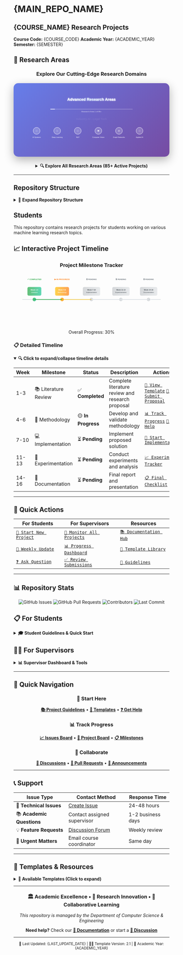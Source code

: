 # {MAIN_REPO_NAME}

## {COURSE_NAME} Research Projects

**Course Code:** {COURSE_CODE} **Academic Year:** {ACADEMIC_YEAR} **Semester:** {SEMESTER}

## 🔬 Research Areas

<div align="center">

### Explore Our Cutting-Edge Research Domains

<!-- Interactive Research Areas Display -->
<div style="background: linear-gradient(135deg, #667eea 0%, #764ba2 100%); padding: 30px; border-radius: 15px; margin: 20px 0; box-shadow: 0 10px 30px rgba(0,0,0,0.3);">

<svg width="100%" height="400" viewBox="0 0 1000 400" xmlns="http://www.w3.org/2000/svg" style="max-width: 1000px;">
  <defs>
    <linearGradient id="textGrad" x1="0%" y1="0%" x2="100%" y2="0%">
      <stop offset="0%" style="stop-color:#ffffff;stop-opacity:1" />
      <stop offset="50%" style="stop-color:#e3f2fd;stop-opacity:1" />
      <stop offset="100%" style="stop-color:#ffffff;stop-opacity:1" />
    </linearGradient>
    <filter id="glow">
      <feGaussianBlur stdDeviation="3" result="coloredBlur"/>
      <feMerge> 
        <feMergeNode in="coloredBlur"/>
        <feMergeNode in="SourceGraphic"/>
      </feMerge>
    </filter>
  </defs>
  
  <!-- Background Pattern -->
  <pattern id="dots" x="0" y="0" width="40" height="40" patternUnits="userSpaceOnUse">
    <circle cx="20" cy="20" r="1" fill="rgba(255,255,255,0.1)"/>
  </pattern>
  <rect width="100%" height="100%" fill="url(#dots)"/>
  
  <!-- Main Title -->
  <text x="500" y="60" text-anchor="middle" font-family="Arial, sans-serif" font-size="28" font-weight="bold" fill="url(#textGrad)" filter="url(#glow)">
    Advanced Research Areas
  </text>
  
  <!-- Animated Research Area Display -->
  <text x="500" y="200" text-anchor="middle" font-family="Arial, sans-serif" font-size="20" font-weight="600" fill="#ffffff" id="research-display">
    Industry AI - Legal Tech
    <animate attributeName="opacity" values="0;1;1;0" dur="3s" repeatCount="indefinite"/>
  </text>
  
  <!-- Category Icons and Labels -->
  <g transform="translate(100, 280)">
    <circle cx="0" cy="0" r="25" fill="rgba(255,255,255,0.2)" stroke="#ffffff" stroke-width="2"/>
    <text x="0" y="5" text-anchor="middle" font-family="Arial, sans-serif" font-size="16" fill="#ffffff">🤖</text>
    <text x="0" y="50" text-anchor="middle" font-family="Arial, sans-serif" font-size="12" font-weight="500" fill="#ffffff">AI Systems</text>
  </g>
  
  <g transform="translate(250, 280)">
    <circle cx="0" cy="0" r="25" fill="rgba(255,255,255,0.2)" stroke="#ffffff" stroke-width="2"/>
    <text x="0" y="5" text-anchor="middle" font-family="Arial, sans-serif" font-size="16" fill="#ffffff">🧠</text>
    <text x="0" y="50" text-anchor="middle" font-family="Arial, sans-serif" font-size="12" font-weight="500" fill="#ffffff">Deep Learning</text>
  </g>
  
  <g transform="translate(400, 280)">
    <circle cx="0" cy="0" r="25" fill="rgba(255,255,255,0.2)" stroke="#ffffff" stroke-width="2"/>
    <text x="0" y="5" text-anchor="middle" font-family="Arial, sans-serif" font-size="16" fill="#ffffff">💬</text>
    <text x="0" y="50" text-anchor="middle" font-family="Arial, sans-serif" font-size="12" font-weight="500" fill="#ffffff">NLP</text>
  </g>
  
  <g transform="translate(550, 280)">
    <circle cx="0" cy="0" r="25" fill="rgba(255,255,255,0.2)" stroke="#ffffff" stroke-width="2"/>
    <text x="0" y="5" text-anchor="middle" font-family="Arial, sans-serif" font-size="16" fill="#ffffff">👁️</text>
    <text x="0" y="50" text-anchor="middle" font-family="Arial, sans-serif" font-size="12" font-weight="500" fill="#ffffff">Computer Vision</text>
  </g>
  
  <g transform="translate(700, 280)">
    <circle cx="0" cy="0" r="25" fill="rgba(255,255,255,0.2)" stroke="#ffffff" stroke-width="2"/>
    <text x="0" y="5" text-anchor="middle" font-family="Arial, sans-serif" font-size="16" fill="#ffffff">🌐</text>
    <text x="0" y="50" text-anchor="middle" font-family="Arial, sans-serif" font-size="12" font-weight="500" fill="#ffffff">Graph Networks</text>
  </g>
  
  <g transform="translate(850, 280)">
    <circle cx="0" cy="0" r="25" fill="rgba(255,255,255,0.2)" stroke="#ffffff" stroke-width="2"/>
    <text x="0" y="5" text-anchor="middle" font-family="Arial, sans-serif" font-size="16" fill="#ffffff">🏥</text>
    <text x="0" y="50" text-anchor="middle" font-family="Arial, sans-serif" font-size="12" font-weight="500" fill="#ffffff">Applied AI</text>
  </g>
  
  <!-- Progress Bar for Research Areas -->
  <rect x="200" y="120" width="600" height="4" fill="rgba(255,255,255,0.3)" rx="2"/>
  <rect x="200" y="120" width="0" height="4" fill="#ffffff" rx="2" id="progress-bar">
    <animate attributeName="width" values="0;600;0" dur="3s" repeatCount="indefinite"/>
  </rect>
  
  <!-- Counter Display -->
  <text x="500" y="145" text-anchor="middle" font-family="Arial, sans-serif" font-size="14" fill="rgba(255,255,255,0.8)" id="counter-display">
    Research Area 1 of 85+
  </text>
</svg>

</div>

<!-- Research Areas List - Interactive Expandable -->
<details>
<summary><strong>🔍 Explore All Research Areas (85+ Active Projects)</strong></summary>

### 🤖 **Industry AI & Applications**
- **Legal Tech** - AI-powered legal document analysis and case prediction
- **Education** - Intelligent tutoring systems and adaptive learning
- **Healthcare** - Medical diagnosis and treatment optimization
- **Financial Services** - Risk assessment and algorithmic trading

### 🧠 **Deep Learning & Neural Networks**
- **Small LLMs** - Mixture of Experts, Efficient Models, Domain-Specific, Edge Computing
- **Graph Neural Networks** - Node Prediction, Citation Networks, Graph Classification, Knowledge Graphs, Molecular Property
- **Reinforcement Learning** - Model-Free Control, Offline RL, Multi-Agent RL

### 💬 **Natural Language Processing**
- **Language Understanding** - Text Generation, Question Answering, Machine Translation
- **Speech Technology** - Speech Enhancement, Text-to-Speech, Speech Recognition
- **Advanced NLP** - Retrieval-Augmented Generation (RAG), Chain-of-Thought Reasoning

### 👁️ **Computer Vision & 3D**
- **Computer Vision** - Object Detection, Super Resolution, Semantic Segmentation, Image Classification
- **3D Vision** - 3D Scene Understanding, 3D Object Detection, Neural Radiance Fields
- **Multi-Modal Learning** - Vision-Language, Audio-Visual-Text, Video Understanding

### 🌐 **Specialized Domains**
- **Time Series** - Univariate/Multivariate Forecasting, Time Series Classification
- **Cybersecurity AI** - Threat Detection and Security Analysis
- **Climate AI** - Climate Modeling, Remote Sensing, Weather Forecasting
- **Neurotechnology** - Brain-Computer Interface
- **Space AI** - Autonomous Spacecraft
- **Biocomputing** - DNA Computing

### ⚡ **AI Efficiency & Optimization**
- **Federated Learning** - Horizontal FL, Training Optimization
- **Edge AI** - Model Compression, Power Optimization
- **Dataset Efficiency** - Training Optimization

### 🔍 **AI Evaluation & Safety**
- **AI Evaluation** - Agentic Evaluation, Safety Evaluation, Reasoning Evaluation, Task Completion
- **AI Safety** - Interpretability, AI Governance
- **Human-AI Collaboration** - Decision Support, AI Assistants, Interactive Problem Solving

### 📊 **Recommendation & Text Systems**
- **Recommendation Systems** - Collaborative Filtering
- **Text Diffusion** - Text Generation, Multimodal Synthesis
- **Autonomous Systems** - Motion Prediction

</details>

</div>

---

## Repository Structure

<details>
<summary>📁 <strong>Expand Repository Structure</strong></summary>

```
├── projects/                    # Individual student project folders
│   ├── [INDEX]-[RESEARCH-AREA]/
│   │   ├── README.md           # Student project overview
│   │   ├── docs/               # Documentation and reports
│   │   ├── src/                # Source code
│   │   ├── data/               # Datasets
│   │   ├── experiments/        # Experiment results
│   │   └── results/            # Final results
├── docs/                       # Course documentation
│   ├── project_overview.md     # Project overview and requirements
│   ├── project_guidelines.md   # Guidelines for students
│   └── supervisor_guide.md     # Guide for supervisors
├── templates/                  # Templates for students
└── README.md                   # This file
```

</details>

## Students

This repository contains research projects for students working on various machine learning research topics.

## 📈 Interactive Project Timeline

<!-- Interactive Progress Tracker -->
<div align="center">

### Project Milestone Tracker

<svg width="100%" height="300" viewBox="0 0 900 300" xmlns="http://www.w3.org/2000/svg" style="max-width: 900px;">
  <defs>
    <linearGradient id="completedGrad" x1="0%" y1="0%" x2="100%" y2="0%">
      <stop offset="0%" style="stop-color:#28a745;stop-opacity:0.8" />
      <stop offset="100%" style="stop-color:#20c997;stop-opacity:0.8" />
    </linearGradient>
    <linearGradient id="activeGrad" x1="0%" y1="0%" x2="100%" y2="0%">
      <stop offset="0%" style="stop-color:#ffc107;stop-opacity:0.8" />
      <stop offset="100%" style="stop-color:#fd7e14;stop-opacity:0.8" />
    </linearGradient>
    <linearGradient id="pendingGrad" x1="0%" y1="0%" x2="100%" y2="0%">
      <stop offset="0%" style="stop-color:#6c757d;stop-opacity:0.3" />
      <stop offset="100%" style="stop-color:#adb5bd;stop-opacity:0.3" />
    </linearGradient>
  </defs>
  
  <!-- Timeline Background -->
  <rect x="50" y="150" width="800" height="4" fill="#dee2e6" rx="2"/>
  
  <!-- Phase 1: Literature Review (Weeks 1-3) -->
  <g class="milestone-group" data-week="1-3">
    <circle cx="120" cy="152" r="12" fill="url(#completedGrad)" stroke="#ffffff" stroke-width="3"/>
    <rect x="80" y="80" width="80" height="50" rx="8" fill="url(#completedGrad)" opacity="0.9"/>
    <text x="120" y="100" text-anchor="middle" font-family="Arial, sans-serif" font-size="10" font-weight="bold" fill="white">Week 1-3</text>
    <text x="120" y="115" text-anchor="middle" font-family="Arial, sans-serif" font-size="9" fill="white">Literature</text>
    <text x="120" y="40" text-anchor="middle" font-family="Arial, sans-serif" font-size="11" font-weight="600" fill="#28a745">✓ COMPLETED</text>
  </g>
  
  <!-- Phase 2: Methodology (Weeks 4-6) -->
  <g class="milestone-group" data-week="4-6">
    <circle cx="280" cy="152" r="12" fill="url(#activeGrad)" stroke="#ffffff" stroke-width="3"/>
    <rect x="240" y="80" width="80" height="50" rx="8" fill="url(#activeGrad)" opacity="0.9"/>
    <text x="280" y="100" text-anchor="middle" font-family="Arial, sans-serif" font-size="10" font-weight="bold" fill="white">Week 4-6</text>
    <text x="280" y="115" text-anchor="middle" font-family="Arial, sans-serif" font-size="9" fill="white">Methodology</text>
    <text x="280" y="40" text-anchor="middle" font-family="Arial, sans-serif" font-size="11" font-weight="600" fill="#fd7e14">▶ IN PROGRESS</text>
  </g>
  
  <!-- Phase 3: Implementation (Weeks 7-10) -->
  <g class="milestone-group" data-week="7-10">
    <circle cx="450" cy="152" r="12" fill="url(#pendingGrad)" stroke="#ffffff" stroke-width="3"/>
    <rect x="400" y="80" width="100" height="50" rx="8" fill="url(#pendingGrad)" opacity="0.9"/>
    <text x="450" y="100" text-anchor="middle" font-family="Arial, sans-serif" font-size="10" font-weight="bold" fill="#495057">Week 7-10</text>
    <text x="450" y="115" text-anchor="middle" font-family="Arial, sans-serif" font-size="9" fill="#495057">Implementation</text>
    <text x="450" y="40" text-anchor="middle" font-family="Arial, sans-serif" font-size="11" font-weight="600" fill="#6c757d">⏳ PENDING</text>
  </g>
  
  <!-- Phase 4: Experimentation (Weeks 11-13) -->
  <g class="milestone-group" data-week="11-13">
    <circle cx="620" cy="152" r="12" fill="url(#pendingGrad)" stroke="#ffffff" stroke-width="3"/>
    <rect x="570" y="80" width="100" height="50" rx="8" fill="url(#pendingGrad)" opacity="0.9"/>
    <text x="620" y="100" text-anchor="middle" font-family="Arial, sans-serif" font-size="10" font-weight="bold" fill="#495057">Week 11-13</text>
    <text x="620" y="115" text-anchor="middle" font-family="Arial, sans-serif" font-size="9" fill="#495057">Experimentation</text>
    <text x="620" y="40" text-anchor="middle" font-family="Arial, sans-serif" font-size="11" font-weight="600" fill="#6c757d">⏳ PENDING</text>
  </g>
  
  <!-- Phase 5: Documentation (Weeks 14-16) -->
  <g class="milestone-group" data-week="14-16">
    <circle cx="780" cy="152" r="12" fill="url(#pendingGrad)" stroke="#ffffff" stroke-width="3"/>
    <rect x="730" y="80" width="100" height="50" rx="8" fill="url(#pendingGrad)" opacity="0.9"/>
    <text x="780" y="100" text-anchor="middle" font-family="Arial, sans-serif" font-size="10" font-weight="bold" fill="#495057">Week 14-16</text>
    <text x="780" y="115" text-anchor="middle" font-family="Arial, sans-serif" font-size="9" fill="#495057">Documentation</text>
    <text x="780" y="40" text-anchor="middle" font-family="Arial, sans-serif" font-size="11" font-weight="600" fill="#6c757d">⏳ PENDING</text>
  </g>
  
  <!-- Progress Lines -->
  <line x1="120" y1="152" x2="280" y2="152" stroke="#28a745" stroke-width="4" opacity="0.8"/>
  <line x1="280" y1="152" x2="450" y2="152" stroke="#ffc107" stroke-width="4" opacity="0.6"/>
  <line x1="450" y1="152" x2="620" y2="152" stroke="#dee2e6" stroke-width="4"/>
  <line x1="620" y1="152" x2="780" y2="152" stroke="#dee2e6" stroke-width="4"/>
  
  <!-- Progress Percentage -->
  <text x="450" y="250" text-anchor="middle" font-family="Arial, sans-serif" font-size="16" font-weight="bold" fill="#495057">Overall Progress: 30%</text>
  
  <!-- Progress Bar -->
  <rect x="300" y="260" width="300" height="8" fill="#e9ecef" rx="4"/>
  <rect x="300" y="260" width="90" height="8" fill="url(#activeGrad)" rx="4"/>
</svg>

</div>

### 📋 Detailed Timeline

<details open>
<summary><strong>🔍 Click to expand/collapse timeline details</strong></summary>

| Week | Milestone | Status | Description | Actions |
|------|-----------|--------|-------------|---------|
| 1-3  | 📚 Literature Review | ✅ **Completed** | Complete literature review and research proposal | [`📄 View Template`](./templates/) [`📝 Submit Proposal`](../../issues/new?template=research_proposal.md) |
| 4-6  | 🔬 Methodology | 🟡 **In Progress** | Develop and validate methodology | [`📊 Track Progress`](../../issues/new?template=methodology_update.md) [`💬 Get Help`](../../discussions) |
| 7-10 | 💻 Implementation | ⏳ **Pending** | Implement proposed solution | [`🚀 Start Implementation`](./templates/implementation_checklist.md) |
| 11-13| 🧪 Experimentation | ⏳ **Pending** | Conduct experiments and analysis | [`📈 Experiment Tracker`](./templates/experiment_log.md) |
| 14-16| 📖 Documentation | ⏳ **Pending** | Final report and presentation | [`📋 Final Checklist`](./templates/final_submission.md) |

</details>

---

## 🎯 Quick Actions

<div align="center">

| For Students | For Supervisors | Resources |
|--------------|-----------------|-----------|
| [`🚀 Start New Project`](../../issues/new?template=new_project.md) | [`👥 Monitor All Projects`](../../projects) | [`📚 Documentation Hub`](./docs/) |
| [`📝 Weekly Update`](../../issues/new?template=weekly_update.md) | [`📊 Progress Dashboard`](../../insights/pulse) | [`🔧 Template Library`](./templates/) |
| [`❓ Ask Question`](../../discussions/new) | [`✅ Review Submissions`](../../pulls) | [`📖 Guidelines`](./docs/project_guidelines.md) |

</div>

---

## 📊 Repository Stats

<div align="center">

![GitHub Issues](https://img.shields.io/github/issues/{GITHUB_USERNAME}/{REPO_NAME}?style=for-the-badge&logo=github&color=orange)
![GitHub Pull Requests](https://img.shields.io/github/issues-pr/{GITHUB_USERNAME}/{REPO_NAME}?style=for-the-badge&logo=github&color=blue)
![Contributors](https://img.shields.io/github/contributors/{GITHUB_USERNAME}/{REPO_NAME}?style=for-the-badge&logo=github&color=green)
![Last Commit](https://img.shields.io/github/last-commit/{GITHUB_USERNAME}/{REPO_NAME}?style=for-the-badge&logo=github&color=purple)

</div>

## 📋 For Students

<details>
<summary><strong>🎓 Student Guidelines & Quick Start</strong></summary>

### Getting Started
1. **Fork this repository** to your GitHub account
2. **Navigate** to your project folder: `projects/[YOUR-INDEX]-[YOUR-RESEARCH-AREA]/`
3. **Read** the project guidelines in [`docs/project_guidelines.md`](./docs/project_guidelines.md)
4. **Start** with your research proposal in `docs/research_proposal.md`
5. **Create issues** to track your progress and communicate with supervisors
6. **Make regular commits** to show continuous progress

### Weekly Workflow
- [ ] Update your project status using [**Weekly Update Template**](../../issues/new?template=weekly_update.md)
- [ ] Commit your code changes with descriptive messages
- [ ] Document challenges and solutions in your project README
- [ ] Schedule supervisor meetings through [**Discussions**](../../discussions)

### Submission Guidelines
- All code must be well-documented and include unit tests
- Regular commits are expected (minimum 3-4 commits per week)
- Use GitHub Issues to track bugs, features, and progress
- Follow the coding standards outlined in the templates

</details>

## 👨‍🏫 For Supervisors

<details>
<summary><strong>📊 Supervisor Dashboard & Tools</strong></summary>

### Monitoring Tools
- **[📈 Progress Dashboard](../../insights/pulse)** - Overall repository activity
- **[🎯 Project Board](../../projects)** - Kanban view of all student projects
- **[📋 Issues Overview](../../issues)** - Track student questions and progress
- **[🔄 Pull Requests](../../pulls)** - Review student submissions

### Weekly Supervision
- Review student weekly updates in Issues
- Monitor commit frequency and code quality
- Provide feedback through issue comments
- Schedule one-on-one meetings via Discussions

### Assessment Tools
- **[📊 Contribution Insights](../../graphs/contributors)** - Individual student activity
- **[📈 Code Frequency](../../graphs/code-frequency)** - Development patterns
- **[🌳 Network Graph](../../network)** - Collaboration patterns

Access the detailed supervisor guide at [`docs/supervisor_guide.md`](./docs/supervisor_guide.md)

</details>

---

## 🎯 Quick Navigation

<div align="center">

### 🚀 **Start Here**
[**📚 Project Guidelines**](./docs/project_guidelines.md) • [**🔧 Templates**](./templates/) • [**❓ Get Help**](../../discussions)

### 📊 **Track Progress**  
[**📈 Issues Board**](../../issues) • [**🎯 Project Board**](../../projects) • [**📋 Milestones**](../../milestones)

### 👥 **Collaborate**
[**💬 Discussions**](../../discussions) • [**🔄 Pull Requests**](../../pulls) • [**📢 Announcements**](../../discussions/categories/announcements)

</div>

---

## 📞 Support

<div align="center">

| Issue Type | Contact Method | Response Time |
|------------|----------------|---------------|
| 🐛 **Technical Issues** | [Create Issue](../../issues/new?template=bug_report.md) | 24-48 hours |
| 📚 **Academic Questions** | Contact assigned supervisor | 1-2 business days |
| 💡 **Feature Requests** | [Discussion Forum](../../discussions/new?category=ideas) | Weekly review |
| 🚨 **Urgent Matters** | Email course coordinator | Same day |

</div>

---

## 📜 Templates & Resources

<details>
<summary><strong>📁 Available Templates (Click to expand)</strong></summary>

### For Students
- [`📝 Research Proposal Template`](./templates/research_proposal.md)
- [`📊 Weekly Progress Report`](./templates/weekly_report.md)
- [`🧪 Experiment Log Template`](./templates/experiment_log.md)
- [`📖 Final Report Template`](./templates/final_report.md)
- [`🎯 Implementation Checklist`](./templates/implementation_checklist.md)

### For Supervisors
- [`👥 Student Evaluation Form`](./templates/evaluation_form.md)
- [`📋 Meeting Notes Template`](./templates/meeting_notes.md)
- [`📊 Progress Assessment`](./templates/progress_assessment.md)

### Issue Templates
- [`🐛 Bug Report`](../../issues/new?template=bug_report.md)
- [`✨ Feature Request`](../../issues/new?template=feature_request.md)
- [`📝 Weekly Update`](../../issues/new?template=weekly_update.md)
- [`🎓 Research Proposal`](../../issues/new?template=research_proposal.md)

</details>

---

<div align="center">

### 🏛️ Academic Excellence • 🔬 Research Innovation • 👥 Collaborative Learning

*This repository is managed by the Department of Computer Science & Engineering*

**Need help?** Check our [**📖 Documentation**](./docs/) or start a [**💬 Discussion**](../../discussions)

---

<sub>📅 Last Updated: {LAST_UPDATE_DATE} | 👨‍💻 Template Version: 2.1 | 🎯 Academic Year: {ACADEMIC_YEAR}</sub>

</div>
